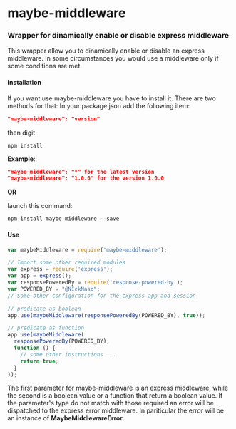 # maybe-middleware
### Wrapper for dinamically enable or disable express middleware

This wrapper allow you to dinamically enable or disable an express middleware.
In some circumstances you would use a middleware only if some conditions are
met.

#### Installation
If you want use maybe-middleware you have to install it. There are two methods for that:
In your package.json add the following item:
```json
"maybe-middleware": "version"
```
then digit
```console
npm install
```
**Example**:
```json
"maybe-middleware": "*" for the latest version
"maybe-middleware": "1.0.0" for the version 1.0.0
```

**OR**

launch this command:
```console
npm install maybe-middleware --save
```
#### Use
```javascript
var maybeMiddleware = require('maybe-middleware');

// Import some other required modules
var express = require('express');
var app = express();
var responsePoweredBy = require('response-powered-by');
var POWERED_BY = "@NIckNaso";
// Some other configuration for the express app and session

// predicate as boolean
app.use(maybeMiddleware(responsePoweredBy(POWERED_BY), true));

// predicate as function
app.use(maybeMiddleware(
  responsePoweredBy(POWERED_BY),
  function () {
    // some other instructions ...
    return true;
  }
));
```
The first parameter for maybe-middleware is an express middleware, while the
second is a boolean value or a function that return a boolean value.
If the parameter's type do not match with those required an error will be
dispatched to the express error middleware. In pariticular the error will be an
instance of **MaybeMiddlewareError**.
